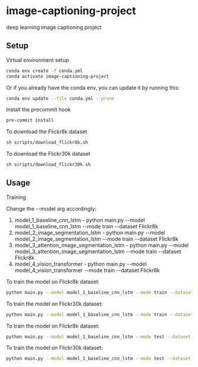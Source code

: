 # image-captioning-project
deep learning image captioning project 

## Setup

Virtual environment setup
```bash
conda env create -f conda.yml
conda activate image-captioning-project
```

Or if you already have the conda env, you can update it by running this:
```bash
conda env update --file conda.yml --prune
```

Install the precommit hook 
```bash
pre-commit install
```

To download the Flickr8k dataset
```bash
sh scripts/download_flickr8k.sh
```

To download the Flickr30k dataset
```bash
sh scripts/download_flickr30k.sh
```

## Usage

Training

Change the --model arg accordingly:
1. model_1_baseline_cnn_lstm - python main.py --model model_1_baseline_cnn_lstm --mode train --dataset Flickr8k 
2. model_2_image_segmentation_lstm - python main.py --model model_2_image_segmentation_lstm --mode train --dataset Flickr8k 
3. model_3_attention_image_segmentation_lstm - python main.py --model model_3_attention_image_segmentation_lstm --mode train --dataset Flickr8k 
4. model_4_vision_transformer - python main.py --model model_4_vision_transformer --mode train --dataset Flickr8k 

To train the model on Flickr8k dataset:
```bash
python main.py --model model_1_baseline_cnn_lstm --mode train --dataset Flickr8k 
```

To train the model on Flickr30k dataset:
```bash
python main.py --model model_1_baseline_cnn_lstm --mode train --dataset Flickr30k
```

To train the model on Flickr8k dataset:
```bash
python main.py --model model_1_baseline_cnn_lstm --mode test --dataset Flickr8k
```

To train the model on Flickr30k dataset:
```bash
python main.py --model model_1_baseline_cnn_lstm --mode test --dataset Flickr30k
```